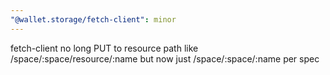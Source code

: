 ```yaml
---
"@wallet.storage/fetch-client": minor
---
```


fetch-client no long PUT to resource path like /space/:space/resource/:name but now just /space/:space/:name per spec
